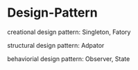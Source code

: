 # Design-Pattern

creational design pattern:     Singleton, Fatory

structural design pattern:     Adpator

behaviorial design pattern:    Observer, State

